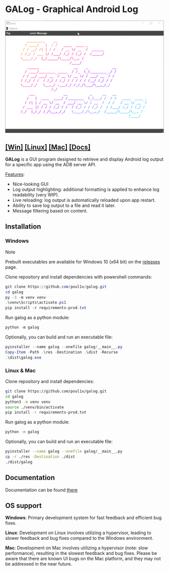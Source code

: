 # GALog - Graphical Android Log

![](/assets/galog.gif)

##  [\[Win\]](#windows) [\[Linux\]](#linux--mac) [\[Mac\]](#linux--mac) [\[Docs\]](https://github.com/poul1x/galog/wiki)

**GALog** is a GUI program designed to retrieve and display Android log output for a specific app using the ADB server API.

<ins>Features</ins>:
- Nice-looking GUI
- Log output highlighting: additional formatting is applied to enhance log readability (very WIP).
- Live reloading: log output is automatically reloaded upon app restart.
- Ability to save log output to a file and read it later.
- Message filtering based on content.

## Installation

### Windows

> [!NOTE]
> Prebuilt executables are available for Windows 10 (x64 bit) on the [releases](https://github.com/poul1x/galog/releases) page.

Clone repository and install dependencies with powershell commands:

```powershell
git clone https://github.com/poul1x/galog.git
cd galog
py -3 -m venv venv
.\venv\Scripts\activate.ps1
pip install -r requirements-prod.txt
```

Run galog as a python module:

```powershell
python -m galog
```

Optionally, you can build and run an executable file:

```powershell
pyinstaller --name galog --onefile galog/__main__.py
Copy-Item -Path .\res -Destination .\dist -Recurse
.\dist\galog.exe
```

### Linux & Mac

Clone repository and install dependencies:

```bash
git clone https://github.com/poul1x/galog.git
cd galog
python3 -m venv venv
source ./venv/bin/activate
pip install -r requirements-prod.txt
```

Run galog as a python module:

```bash
python -m galog
```

Optionally, you can build and run an executable file:

```bash
pyinstaller --name galog --onefile galog/__main__.py
cp -r ./res -Destination ./dist
./dist/galog
```

## Documentation

Documentation can be found [there](https://github.com/poul1x/galog/wiki)

## OS support

**Windows**: Primary development system for fast feedback and efficient bug fixes.

**Linux**: Development on Linux involves utilizing a hypervisor, leading to slower feedback and bug fixes compared to the Windows environment.

**Mac**: Development on Mac involves utilizing a hypervisor (note: slow performance), resulting in the slowest feedback and bug fixes. Please be aware that there are known UI bugs on the Mac platform, and they may not be addressed in the near future.

